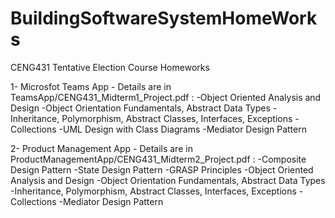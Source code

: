 # BuildingSoftwareSystemHomeWorks

CENG431 Tentative Election Course Homeworks

1- Microsfot Teams App - Details are in  TeamsApp/CENG431_Midterm1_Project.pdf :
  -Object Oriented Analysis and Design
  -Object Orientation Fundamentals, Abstract Data Types
  -Inheritance, Polymorphism, Abstract Classes, Interfaces, Exceptions
  -Collections
  -UML Design with Class Diagrams
  -Mediator Design Pattern
  
  
  
2- Product Management App -  Details are in  ProductManagementApp/CENG431_Midterm2_Project.pdf :
  -Composite Design Pattern
  -State Design Pattern
  -GRASP Principles
  -Object Oriented Analysis and Design
  -Object Orientation Fundamentals, Abstract Data Types
  -Inheritance, Polymorphism, Abstract Classes, Interfaces, Exceptions
  -Collections
  -Mediator Design Pattern
